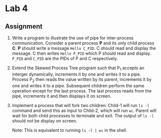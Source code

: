 # Lab 4

## Assignment

1. Write a program to illustrate the use of pipe for inter-process communication. Consider a parent process **P** and its only child process **C**. **P** should write a message `Hello C_PID`. C should read and display the message. C then writes `Hello P_PID` which P should read and display. `P_PID` and `C_PID` are the PIDs of P and C respectively.

2. Extend the Skewed Process Tree program such that P<sub>1</sub> accepts an interger dynamically, increments it by one and writes it to a pipe. Process P<sub>2</sub> then reads the value written by its parent, increments it by one and writes it to a pipe. Subsequent children perform the same operation except for the last process. The last process reads from the pipe, increments it and then displays it on screen.

3. Implement a process that will fork two children: Child-1 will run `ls -l` command and send this as input to Child-2, which will run `wc`. Parent will wait for both child processes to terminate and exit. The output of `ls -l` should not be display on screen.

    Note: This is equivalent to running `ls -l | wc` in the shell.